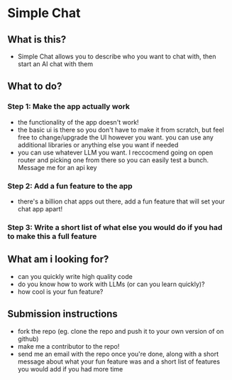 # Simple Chat

## What is this?

- Simple Chat allows you to describe who you want to chat with, then start an AI chat with them

## What to do?

### Step 1: Make the app actually work

- the functionality of the app doesn't work!
- the basic ui is there so you don't have to make it from scratch, but feel free to change/upgrade the UI however you want. you can use any additional libraries or anything else you want if needed
- you can use whatever LLM you want. I reccocmend going on open router and picking one from there so you can easily test a bunch. Message me for an api key

### Step 2: Add a fun feature to the app

- there's a billion chat apps out there, add a fun feature that will set your chat app apart!

### Step 3: Write a short list of what else you would do if you had to make this a full feature

## What am i looking for?

- can you quickly write high quality code
- do you know how to work with LLMs (or can you learn quickly)?
- how cool is your fun feature?

## Submission instructions

- fork the repo (eg. clone the repo and push it to your own version of on github)
- make me a contributor to the repo!
- send me an email with the repo once you're done, along with a short message about what your fun feature was and a short list of features you would add if you had more time

